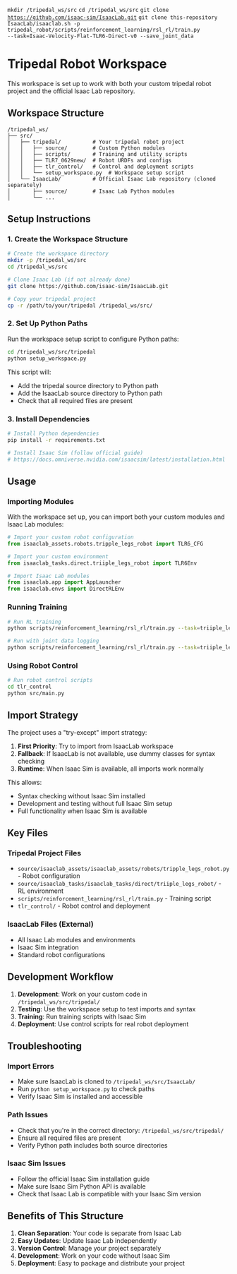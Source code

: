 <code>mkdir /tripedal_ws/src</code>
<code>cd /tripedal_ws/src</code>
<code>git clone https://github.com/isaac-sim/IsaacLab.git</code>
<code>git clone this-repository</code>
<code>IsaacLab/isaaclab.sh -p tripedal_robot/scripts/reinforcement_learning/rsl_rl/train.py --task=Isaac-Velocity-Flat-TLR6-Direct-v0 --save_joint_data</code>

# Tripedal Robot Workspace

This workspace is set up to work with both your custom tripedal robot project and the official Isaac Lab repository.

## Workspace Structure

```
/tripedal_ws/
├── src/
│   ├── tripedal/          # Your tripedal robot project
│   │   ├── source/        # Custom Python modules
│   │   ├── scripts/       # Training and utility scripts
│   │   ├── TLR7_0629new/  # Robot URDFs and configs
│   │   ├── tlr_control/   # Control and deployment scripts
│   │   └── setup_workspace.py  # Workspace setup script
│   └── IsaacLab/          # Official Isaac Lab repository (cloned separately)
│       ├── source/        # Isaac Lab Python modules
│       └── ...
```

## Setup Instructions

### 1. Create the Workspace Structure

```bash
# Create the workspace directory
mkdir -p /tripedal_ws/src
cd /tripedal_ws/src

# Clone Isaac Lab (if not already done)
git clone https://github.com/isaac-sim/IsaacLab.git

# Copy your tripedal project
cp -r /path/to/your/tripedal /tripedal_ws/src/
```

### 2. Set Up Python Paths

Run the workspace setup script to configure Python paths:

```bash
cd /tripedal_ws/src/tripedal
python setup_workspace.py
```

This script will:
- Add the tripedal source directory to Python path
- Add the IsaacLab source directory to Python path
- Check that all required files are present

### 3. Install Dependencies

```bash
# Install Python dependencies
pip install -r requirements.txt

# Install Isaac Sim (follow official guide)
# https://docs.omniverse.nvidia.com/isaacsim/latest/installation.html
```

## Usage

### Importing Modules

With the workspace set up, you can import both your custom modules and Isaac Lab modules:

```python
# Import your custom robot configuration
from isaaclab_assets.robots.tripple_legs_robot import TLR6_CFG

# Import your custom environment
from isaaclab_tasks.direct.triiple_legs_robot import TLR6Env

# Import Isaac Lab modules
from isaaclab.app import AppLauncher
from isaaclab.envs import DirectRLEnv
```

### Running Training

```bash
# Run RL training
python scripts/reinforcement_learning/rsl_rl/train.py --task=triiple_legs_robot

# Run with joint data logging
python scripts/reinforcement_learning/rsl_rl/train.py --task=triiple_legs_robot --save_joint_data
```

### Using Robot Control

```bash
# Run robot control scripts
cd tlr_control
python src/main.py
```

## Import Strategy

The project uses a "try-except" import strategy:

1. **First Priority**: Try to import from IsaacLab workspace
2. **Fallback**: If IsaacLab is not available, use dummy classes for syntax checking
3. **Runtime**: When Isaac Sim is available, all imports work normally

This allows:
- Syntax checking without Isaac Sim installed
- Development and testing without full Isaac Sim setup
- Full functionality when Isaac Sim is available

## Key Files

### Tripedal Project Files
- `source/isaaclab_assets/isaaclab_assets/robots/tripple_legs_robot.py` - Robot configuration
- `source/isaaclab_tasks/isaaclab_tasks/direct/triiple_legs_robot/` - RL environment
- `scripts/reinforcement_learning/rsl_rl/train.py` - Training script
- `tlr_control/` - Robot control and deployment

### IsaacLab Files (External)
- All Isaac Lab modules and environments
- Isaac Sim integration
- Standard robot configurations

## Development Workflow

1. **Development**: Work on your custom code in `/tripedal_ws/src/tripedal/`
2. **Testing**: Use the workspace setup to test imports and syntax
3. **Training**: Run training scripts with Isaac Sim
4. **Deployment**: Use control scripts for real robot deployment

## Troubleshooting

### Import Errors
- Make sure IsaacLab is cloned to `/tripedal_ws/src/IsaacLab/`
- Run `python setup_workspace.py` to check paths
- Verify Isaac Sim is installed and accessible

### Path Issues
- Check that you're in the correct directory: `/tripedal_ws/src/tripedal/`
- Ensure all required files are present
- Verify Python path includes both source directories

### Isaac Sim Issues
- Follow the official Isaac Sim installation guide
- Make sure Isaac Sim Python API is available
- Check that Isaac Lab is compatible with your Isaac Sim version

## Benefits of This Structure

1. **Clean Separation**: Your code is separate from Isaac Lab
2. **Easy Updates**: Update Isaac Lab independently
3. **Version Control**: Manage your project separately
4. **Development**: Work on your code without Isaac Sim
5. **Deployment**: Easy to package and distribute your project 